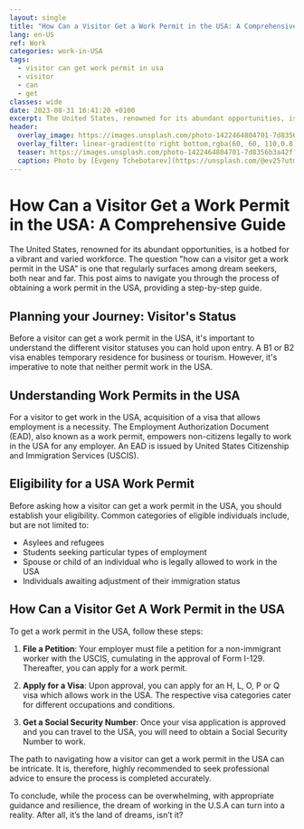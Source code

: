 ```yaml
---
layout: single
title: "How Can a Visitor Get a Work Permit in the USA: A Comprehensive Guide"
lang: en-US
ref: Work
categories: work-in-USA
tags:
  - visitor can get work permit in usa
  - visitor
  - can
  - get
classes: wide
date: 2023-08-31 16:41:20 +0100
excerpt: The United States, renowned for its abundant opportunities, is a hotbed for a vibrant and varied workforce.
header:
  overlay_image: https://images.unsplash.com/photo-1422464804701-7d8356b3a42f?crop=entropy&cs=tinysrgb&fit=max&fm=jpg&ixid=M3w0Nzk0ODB8MHwxfHNlYXJjaHw1fHx2aXNpdG9yJTIwY2FuJTIwZ2V0JTIwd29yayUyMHBlcm1pdCUyMGluJTIwdXNhJTJDJTIwdmlzaXRvciUyQyUyMGNhbiUyQyUyMGdldHxlbnwwfDB8fHwxNjkzNDk2NDgxfDA&ixlib=rb-4.0.3&q=80&w=1080
  overlay_filter: linear-gradient(to right bottom,rgba(60, 60, 110,0.8), rgba(178, 34, 52, 0.5))
  teaser: https://images.unsplash.com/photo-1422464804701-7d8356b3a42f?crop=entropy&cs=tinysrgb&fit=max&fm=jpg&ixid=M3w0Nzk0ODB8MHwxfHNlYXJjaHw1fHx2aXNpdG9yJTIwY2FuJTIwZ2V0JTIwd29yayUyMHBlcm1pdCUyMGluJTIwdXNhJTJDJTIwdmlzaXRvciUyQyUyMGNhbiUyQyUyMGdldHxlbnwwfDB8fHwxNjkzNDk2NDgxfDA&ixlib=rb-4.0.3&q=80&w=400
  caption: Photo by [Evgeny Tchebotarev](https://unsplash.com/@ev25?utm_source=wenospeakamericano&utm_medium=referral) on [Unsplash](https://unsplash.com/?utm_source=wenospeakamericano&utm_medium=referral)
---
```


# How Can a Visitor Get a Work Permit in the USA: A Comprehensive Guide

The United States, renowned for its abundant opportunities, is a hotbed for a vibrant and varied workforce. The question "how can a visitor get a work permit in the USA" is one that regularly surfaces among dream seekers, both near and far. This post aims to navigate you through the process of obtaining a work permit in the USA, providing a step-by-step guide.

## Planning your Journey: Visitor's Status

Before a visitor can get a work permit in the USA, it's important to understand the different visitor statuses you can hold upon entry. A B1 or B2 visa enables temporary residence for business or tourism. However, it's imperative to note that neither permit work in the USA.

## Understanding Work Permits in the USA

For a visitor to get work in the USA, acquisition of a visa that allows employment is a necessity. The Employment Authorization Document (EAD), also known as a work permit, empowers non-citizens legally to work in the USA for any employer. An EAD is issued by United States Citizenship and Immigration Services (USCIS).

## Eligibility for a USA Work Permit

Before asking how a visitor can get a work permit in the USA, you should establish your eligibility. Common categories of eligible individuals include, but are not limited to:

- Asylees and refugees
- Students seeking particular types of employment
- Spouse or child of an individual who is legally allowed to work in the USA
- Individuals awaiting adjustment of their immigration status

## How Can a Visitor Get A Work Permit in the USA

To get a work permit in the USA, follow these steps:

1. **File a Petition**: Your employer must file a petition for a non-immigrant worker with the USCIS, cumulating in the approval of Form I-129. Thereafter, you can apply for a work permit.

2. **Apply for a Visa**: Upon approval, you can apply for an H, L, O, P or Q visa which allows work in the USA. The respective visa categories cater for different occupations and conditions.

3. **Get a Social Security Number**: Once your visa application is approved and you can travel to the USA, you will need to obtain a Social Security Number to work.

The path to navigating how a visitor can get a work permit in the USA can be intricate. It is, therefore, highly recommended to seek professional advice to ensure the process is completed accurately.

To conclude, while the process can be overwhelming, with appropriate guidance and resilience, the dream of working in the U.S.A can turn into a reality. After all, it’s the land of dreams, isn’t it?
